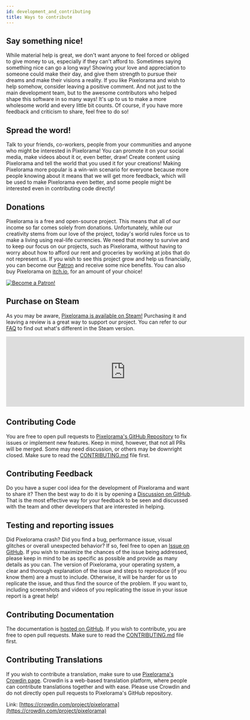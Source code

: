 ```yaml
---
id: development_and_contributing
title: Ways to contribute
---
```

## Say something nice!
While material help is great, we don't want anyone to feel forced or obliged to give money to us, especially if they can't afford to. Sometimes saying something nice can go a long way! Showing your love and appreciation to someone could make their day, and give them strength to pursue their dreams and make their visions a reality. If you like Pixelorama and wish to help somehow, consider leaving a positive comment. And not just to the main development team, but to the awesome contributors who helped shape this software in so many ways! It's up to us to make a more wholesome world and every little bit counts. Of course, if you have more feedback and criticism to share, feel free to do so!

## Spread the word!
Talk to your friends, co-workers, people from your communities and anyone who might be interested in Pixelorama! You can promote it on your social media, make videos about it or, even better, draw! Create content using Pixelorama and tell the world that you used it for your creations! Making Pixelorama more popular is a win-win scenario for everyone because more people knowing about it means that we will get more feedback, which will be used to make Pixelorama even better, and some people might be interested even in contributing code directly!

## Donations
Pixelorama is a free and open-source project. This means that all of our income so far comes solely from donations. Unfortunately, while our creativity stems from our love of the project, today's world rules force us to make a living using real-life currencies. We need that money to survive and to keep our focus on our projects, such as Pixelorama, without having to worry about how to afford our rent and groceries by working at jobs that do not represent us. If you wish to see this project grow and help us financially, you can become our [Patron](https://patreon.com/OramaInteractive) and receive some nice benefits. You can also buy Pixelorama on [itch.io](https://orama-interactive.itch.io/pixelorama), for an amount of your choice!

[![Become a Patron!](https://c5.patreon.com/external/logo/become_a_patron_button.png)](https://patreon.com/OramaInteractive)

## Purchase on Steam
As you may be aware, [Pixelorama is available on Steam!](https://store.steampowered.com/app/2779170/Pixelorama/) Purchasing it and leaving a review is a great way to support our project. You can refer to our [FAQ](faq) to find out what's different in the Steam version.
<iframe src="https://store.steampowered.com/widget/2779170/" frameborder="0" width="646" height="190"></iframe>

## Contributing Code
You are free to open pull requests to [Pixelorama's GitHub Repository](https://github.com/Orama-Interactive/Pixelorama) to fix issues or implement new features. Keep in mind, however, that not all PRs will be merged. Some may need discussion, or others may be downright closed. Make sure to read the [CONTRIBUTING.md](https://github.com/Orama-Interactive/Pixelorama/blob/master/CONTRIBUTING.md) file first.

## Contributing Feedback
Do you have a super cool idea for the development of Pixelorama and want to share it? Then the best way to do it is by opening a [Discussion on GitHub](https://github.com/Orama-Interactive/Pixelorama/discussions/categories/ideas). That is the most effective way for your feedback to be seen and discussed with the team and other developers that are interested in helping.

## Testing and reporting issues
Did Pixelorama crash? Did you find a bug, performance issue, visual glitches or overall unexpected behavior? If so, feel free to open an [Issue on GitHub](https://github.com/Orama-Interactive/Pixelorama/issues). If you wish to maximize the chances of the issue being addressed, please keep in mind to be as specific as possible and provide as many details as you can. The version of Pixelorama, your operating system, a clear and thorough explanation of the issue and steps to reproduce (if you know them) are a must to include. Otherwise, it will be harder for us to replicate the issue, and thus find the source of the problem. If you want to, including screenshots and videos of you replicating the issue in your issue report is a great help!

## Contributing Documentation
The documentation is [hosted on GitHub](https://github.com/Orama-Interactive/Pixelorama-Docs). If you wish to contribute, you are free to open pull requests. Make sure to read the [CONTRIBUTING.md](https://github.com/Orama-Interactive/Pixelorama-Docs/blob/master/CONTRIBUTING.md) file first.

## Contributing Translations
If you wish to contribute a translation, make sure to use [Pixelorama's Crowdin page](https://crowdin.com/project/pixelorama). Crowdin is a web-based translation platform, where people can contribute translations together and with ease. Please use Crowdin and do not directly open pull requests to Pixelorama's GitHub repository.

Link: [https://crowdin.com/project/pixelorama](https://crowdin.com/project/pixelorama)
